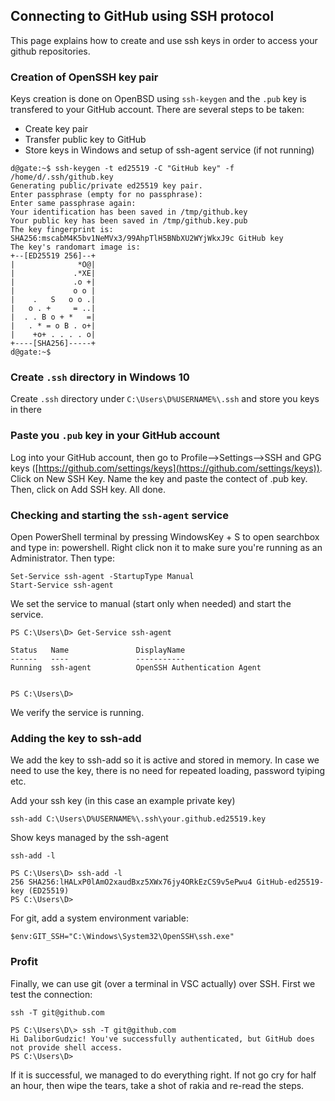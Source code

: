 ## Connecting to GitHub using SSH protocol
This page explains how to create and use ssh keys in order to access your github repositories.
### Creation of OpenSSH key pair
Keys creation is done on OpenBSD using `ssh-keygen` and the `.pub` key is transfered to your GitHub account. There are several steps to be taken:
* Create key pair
* Transfer public key to GitHub
* Store keys in Windows and setup of ssh-agent service (if not running)
```
d@gate:~$ ssh-keygen -t ed25519 -C "GitHub key" -f /home/d/.ssh/github.key
Generating public/private ed25519 key pair.
Enter passphrase (empty for no passphrase):
Enter same passphrase again:
Your identification has been saved in /tmp/github.key
Your public key has been saved in /tmp/github.key.pub
The key fingerprint is:
SHA256:mscabM4K5bv1NeMVx3/99AhpTlH5BNbXU2WYjWkxJ9c GitHub key
The key's randomart image is:
+--[ED25519 256]--+
|              *O@|
|             .*XE|
|             .o +|
|             o o |
|    .   S   o o .|
|   o . +     = ..|
|  . . B o + *   =|
|   . * = o B . o+|
|    +o+ . . . . o|
+----[SHA256]-----+
d@gate:~$
```
### Create `.ssh` directory in Windows 10
Create `.ssh` directory under `C:\Users\D%USERNAME%\.ssh` and store you keys in there
### Paste you `.pub` key in your GitHub account
Log into your GitHub account, then go to Profile-->Settings-->SSH and GPG keys ([https://github.com/settings/keys](https://github.com/settings/keys)). Click on New SSH Key. Name the key and paste the contect of .pub key. Then, click on Add SSH key. All done.
### Checking and starting the `ssh-agent` service
Open PowerShell terminal by pressing WindowsKey + S to open searchbox and type in: powershell. Right click non it to make sure you're running as an Administrator. Then type:
```
Set-Service ssh-agent -StartupType Manual
Start-Service ssh-agent
```
We set the service to manual (start only when needed) and start the service.
```
PS C:\Users\D> Get-Service ssh-agent

Status   Name               DisplayName
------   ----               -----------
Running  ssh-agent          OpenSSH Authentication Agent


PS C:\Users\D>
```
We verify the service is running.
### Adding the key to ssh-add
We add the key to ssh-add so it is active and stored in memory. In case we need to use the key, there is no need for repeated loading, password tyiping etc.

Add your ssh key (in this case an example private key)
```
ssh-add C:\Users\D%USERNAME%\.ssh\your.github.ed25519.key
```
Show keys managed by the ssh-agent
```
ssh-add -l

PS C:\Users\D> ssh-add -l
256 SHA256:lHALxP0lAmO2xaudBxz5XWx76jy4ORkEzCS9v5ePwu4 GitHub-ed25519-key (ED25519)
PS C:\Users\D>
```
For git, add a system environment variable:
```
$env:GIT_SSH="C:\Windows\System32\OpenSSH\ssh.exe"
```
### Profit
Finally, we can use git (over a terminal in VSC actually) over SSH. First we test the connection:
```
ssh -T git@github.com

PS C:\Users\D\> ssh -T git@github.com
Hi DaliborGudzic! You've successfully authenticated, but GitHub does not provide shell access.
PS C:\Users\D> 
```
If it is successful, we managed to do everything right. If not go cry for half an hour, then wipe the tears, take a shot of rakia and re-read the steps.